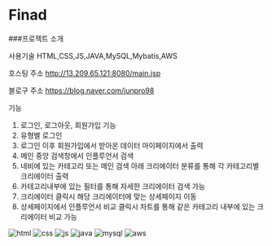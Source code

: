 # Finad

###프로젝트 소개

사용기술
HTML,CSS,JS,JAVA,MySQL,Mybatis,AWS

호스팅 주소
http://13.209.65.121:8080/main.jsp

블로구 주소
https://blog.naver.com/junpro98

기능
1. 로그인, 로그아웃, 회원가입 기능
2. 유형별 로그인
3. 로그인 이후 회원가입에서 받아온 데이터 마이페이지에서 출력
4. 메인 중앙 검색창에서 인플루언서 검색
5. 네비에 있는 카테고리 또는 메인 검색 아래 크리에이터 분류를 통해 각 카테고리별 크리에이터 출력
6. 카테고리내부에 있는 필터를 통해 자세한 크리에이터 검색 가능
7. 크리에이터 클릭시 해당 크리에이터에 맞는 상세페이지 이동
8. 상세페이지에서 인플루언서 비교 클릭시 차트를 통해 같은 카테고리 내부에 있는 크리에이터 비교 가능


![html](https://img.shields.io/badge/HTML-239120?style=for-the-badge&logo=html5&logoColor=white)
![css](https://img.shields.io/badge/CSS-239120?&style=for-the-badge&logo=css3&logoColor=white)
![js](https://img.shields.io/badge/JavaScript-F7DF1E?style=for-the-badge&logo=JavaScript&logoColor=white)
![java](https://img.shields.io/badge/Java-ED8B00?style=for-the-badge&logo=openjdk&logoColor=white)
![mysql](https://img.shields.io/badge/MySQL-005C84?style=for-the-badge&logo=mysql&logoColor=white)
![aws](https://img.shields.io/badge/Amazon_AWS-FF9900?style=for-the-badge&logo=amazonaws&logoColor=white)
